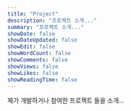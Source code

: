 ```yaml
---
title: "Project"
description: "프로젝트 소개..."
summary: "프로젝트 소개..."
showDate: false
showDateUpdated: false
showEdit: false
showWordCount: false
showComments: false
showViews: false
showLikes: false
showReadingTime: false
---  
```


제가 개발하거나 참여한 프로젝트 들을 소개...